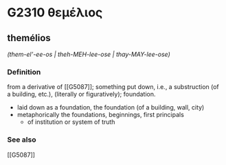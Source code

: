 # G2310 θεμέλιος

## themélios

_(them-el'-ee-os | theh-MEH-lee-ose | thay-MAY-lee-ose)_

### Definition

from a derivative of [[G5087]]; something put down, i.e., a substruction (of a building, etc.), (literally or figuratively); foundation.

- laid down as a foundation, the foundation (of a building, wall, city)
- metaphorically the foundations, beginnings, first principals
  - of institution or system of truth

### See also

[[G5087]]

